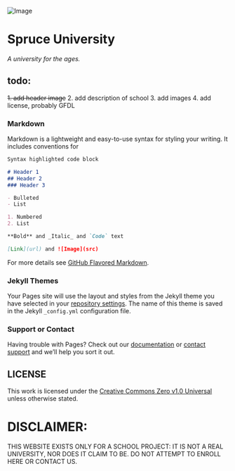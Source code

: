 ![Image](https://upload.wikimedia.org/wikipedia/commons/b/b0/Glenn_L_Martin_Hall.jpg)
# Spruce University
_A university for the ages._

## todo: 
 ~~1. add header image~~
 2. add description of school
 3. add images
 4. add license, probably GFDL

### Markdown

Markdown is a lightweight and easy-to-use syntax for styling your writing. It includes conventions for

```markdown
Syntax highlighted code block

# Header 1
## Header 2
### Header 3

- Bulleted
- List

1. Numbered
2. List

**Bold** and _Italic_ and `Code` text

[Link](url) and ![Image](src)
```

For more details see [GitHub Flavored Markdown](https://guides.github.com/features/mastering-markdown/).

### Jekyll Themes

Your Pages site will use the layout and styles from the Jekyll theme you have selected in your [repository settings](https://github.com/calebgilmartin/schoolwebsite/settings/pages). The name of this theme is saved in the Jekyll `_config.yml` configuration file.

### Support or Contact

Having trouble with Pages? Check out our [documentation](https://docs.github.com/categories/github-pages-basics/) or [contact support](https://support.github.com/contact) and we’ll help you sort it out.


## LICENSE
This work is licensed under the [Creative Commons Zero v1.0 Universal](https://creativecommons.org/publicdomain/zero/1.0/) unless otherwise stated.

# DISCLAIMER:
THIS WEBSITE EXISTS ONLY FOR A SCHOOL PROJECT: IT IS NOT A REAL UNIVERSITY, NOR DOES IT CLAIM TO BE. DO NOT ATTEMPT TO ENROLL HERE OR CONTACT US.